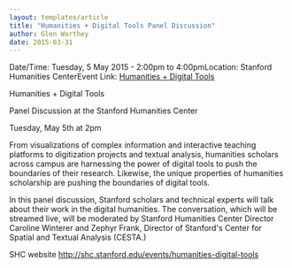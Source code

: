 ```yaml
---
layout: templates/article
title: "Humanities + Digital Tools Panel Discussion"
author: Glen Worthey
date: 2015-03-31
---
```



Date/Time: Tuesday, 5 May 2015 - 2:00pm to 4:00pmLocation: Stanford Humanities CenterEvent Link: [Humanities + Digital Tools](http://shc.stanford.edu/events/humanities-digital-tools)

Humanities + Digital Tools

Panel Discussion at the Stanford Humanities Center


Tuesday, May 5th at 2pm


From visualizations of complex information and interactive teaching platforms to digitization projects and textual analysis, humanities scholars across campus are harnessing the power of digital tools to push the boundaries of their research. Likewise, the unique properties of humanities scholarship are pushing the boundaries of digital tools.


In this panel discussion, Stanford scholars and technical experts will talk about their work in the digital humanities. The conversation, which will be streamed live, will be moderated by Stanford Humanities Center Director Caroline Winterer and Zephyr Frank, Director of Stanford's Center for Spatial and Textual Analysis (CESTA.)


SHC website
<http://shc.stanford.edu/events/humanities-digital-tools>










